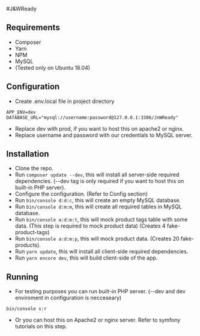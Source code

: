 #J&WReady

## Requirements

* Composer
* Yarn
* NPM
* MySQL
* (Tested only on Ubuntu 18.04)

## Configuration

* Create .env.local file in project directory
```
APP_ENV=dev
DATABASE_URL="mysql://username:password@127.0.0.1:3306/JnWReady"
```
* Replace dev with prod, if you want to host this on apache2 or nginx.
* Replace username and password with our credentials to MySQL server.

## Installation

* Clone the repo.
* Run `composer update --dev`, this will install all server-side required dependencies.
(--dev tag is only required if you want to host this on built-in PHP server).
* Configure the configuration. (Refer to Config section)
* Run `bin/console d:d:c`, this will create an empty MySQL database.
* Run `bin/console d:m:m`, this will create all required tables in MySQL database.
* Run `bin/console a:d:m:t`, this will mock product tags table with some data. (This step is required to mock product data) (Creates 4 fake-product-tags)
* Run `bin/console a:d:m:p`, this will mock product data. (Creates 20 fake-products).
* Run `yarn update`, this will install all client-side required dependencies.
* Run `yarn encore dev`, this will build client-side of the app.

## Running
* For testing purposes you can run built-in PHP server. (--dev and dev enviroment in configuration is necceseary)
```
bin/console s:r
```

* Or you can host this on Apache2 or nginx server. Refer to symfony tutorials on this step.